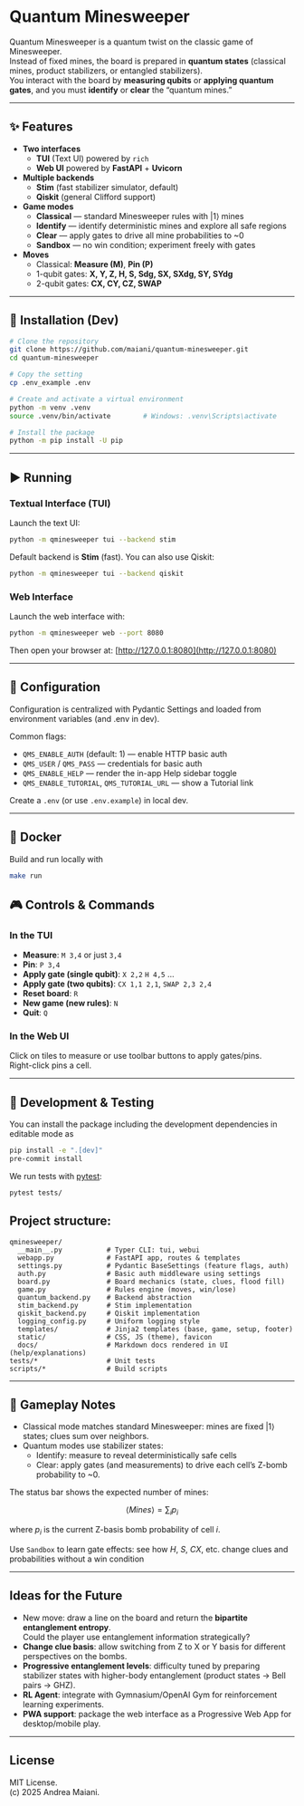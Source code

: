 # Quantum Minesweeper

Quantum Minesweeper is a quantum twist on the classic game of Minesweeper.  
Instead of fixed mines, the board is prepared in **quantum states** (classical mines, product stabilizers, or entangled stabilizers).  
You interact with the board by **measuring qubits** or **applying quantum gates**, and you must **identify** or **clear** the “quantum mines.”

---

## ✨ Features

- **Two interfaces**
  - **TUI** (Text UI) powered by `rich`
  - **Web UI** powered by **FastAPI** + **Uvicorn**
- **Multiple backends**
  - **Stim** (fast stabilizer simulator, default)
  - **Qiskit** (general Clifford support)
- **Game modes**
  - **Classical** — standard Minesweeper rules with |1⟩ mines
  - **Identify** — identify deterministic mines and explore all safe regions
  - **Clear** — apply gates to drive all mine probabilities to ~0
  - **Sandbox** — no win condition; experiment freely with gates
- **Moves**
  - Classical: **Measure (M)**, **Pin (P)**
  - 1-qubit gates: **X, Y, Z, H, S, Sdg, SX, SXdg, SY, SYdg**
  - 2-qubit gates: **CX, CY, CZ, SWAP**

---

## 🧰 Installation (Dev)

```bash
# Clone the repository
git clone https://github.com/maiani/quantum-minesweeper.git
cd quantum-minesweeper

# Copy the setting
cp .env_example .env

# Create and activate a virtual environment 
python -m venv .venv
source .venv/bin/activate        # Windows: .venv\Scripts\activate

# Install the package
python -m pip install -U pip
```
---

## ▶️ Running

### Textual Interface (TUI)
Launch the text UI:
```bash
python -m qminesweeper tui --backend stim
```

Default backend is **Stim** (fast).  You can also use Qiskit:  
```bash
python -m qminesweeper tui --backend qiskit
```

### Web Interface
Launch the web interface with:
```bash
python -m qminesweeper web --port 8080
```

Then open your browser at: [http://127.0.0.1:8080](http://127.0.0.1:8080)

---

## 🔧 Configuration 

Configuration is centralized with Pydantic Settings and loaded from environment variables (and .env in dev).

Common flags:
- `QMS_ENABLE_AUTH` (default: 1) — enable HTTP basic auth
- `QMS_USER` / `QMS_PASS` — credentials for basic auth
- `QMS_ENABLE_HELP` — render the in-app Help sidebar toggle
- `QMS_ENABLE_TUTORIAL`, `QMS_TUTORIAL_URL` — show a Tutorial link

Create a `.env` (or use `.env.example`) in local dev.

---

## 🐳 Docker
Build and run locally with

```bash
make run
```

## 🎮 Controls & Commands

### In the TUI
- **Measure**: `M 3,4` or just `3,4`
- **Pin**: `P 3,4`
- **Apply gate (single qubit)**: `X 2,2` `H 4,5` …
- **Apply gate (two qubits)**: `CX 1,1 2,1`, `SWAP 2,3 2,4`
- **Reset board**: `R`
- **New game (new rules)**: `N`
- **Quit**: `Q`

### In the Web UI
Click on tiles to measure or use toolbar buttons to apply gates/pins.  
Right-click pins a cell.

---

## 🧪 Development & Testing

You can install the package including the development dependencies in editable mode as 

```bash
pip install -e ".[dev]"
pre-commit install
```

We run tests with [pytest](https://pytest.org/):
```bash
pytest tests/
```


## Project structure:
```
qminesweeper/
  __main__.py           # Typer CLI: tui, webui
  webapp.py             # FastAPI app, routes & templates
  settings.py           # Pydantic BaseSettings (feature flags, auth)
  auth.py               # Basic auth middleware using settings
  board.py              # Board mechanics (state, clues, flood fill)
  game.py               # Rules engine (moves, win/lose)
  quantum_backend.py    # Backend abstraction
  stim_backend.py       # Stim implementation
  qiskit_backend.py     # Qiskit implementation
  logging_config.py     # Uniform logging style
  templates/            # Jinja2 templates (base, game, setup, footer)
  static/               # CSS, JS (theme), favicon
  docs/                 # Markdown docs rendered in UI (help/explanations)
tests/*                 # Unit tests
scripts/*               # Build scripts
```

---
## 🧠 Gameplay Notes

- Classical mode matches standard Minesweeper: mines are fixed |1⟩ states; clues sum over neighbors.
- Quantum modes use stabilizer states:
  - Identify: measure to reveal deterministically safe cells 
  - Clear: apply gates (and measurements) to drive each cell’s Z-bomb probability to ~0.

The status bar shows the expected number of mines:

$$
\langle Mines \rangle=\sum_i p_i 
$$

where $p_i$ is the current Z-basis bomb probability of cell $i$.

Use `Sandbox` to learn gate effects: see how $H$, $S$, $CX$, etc. change clues and probabilities without a win condition

---

## Ideas for the Future
- New move: draw a line on the board and return the **bipartite entanglement entropy**.  
  Could the player use entanglement information strategically?
- **Change clue basis**: allow switching from Z to X or Y basis for different perspectives on the bombs.
- **Progressive entanglement levels**: difficulty tuned by preparing stabilizer states with higher-body entanglement (product states → Bell pairs → GHZ).
- **RL Agent**: integrate with Gymnasium/OpenAI Gym for reinforcement learning experiments.
- **PWA support**: package the web interface as a Progressive Web App for desktop/mobile play.

---

## License
MIT License.  
(c) 2025 Andrea Maiani.

